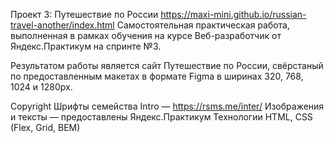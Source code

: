 Проект 3: Путешествие по России https://maxi-mini.github.io/russian-travel-another/index.html Самостоятельная практическая работа, выполненная в рамках обучения на курсе Веб-разработчик от Яндекс.Практикум на спринте №3.

Результатом работы является сайт Путешествие по России, свёрстаный по предоставленным макетах в формате Figma в ширинах 320, 768, 1024 и 1280px.

Copyright Шрифты семейства Intro — https://rsms.me/inter/ Изображения и тексты — предоставлены Яндекс.Практикум Технологии HTML, CSS (Flex, Grid, BEM)
